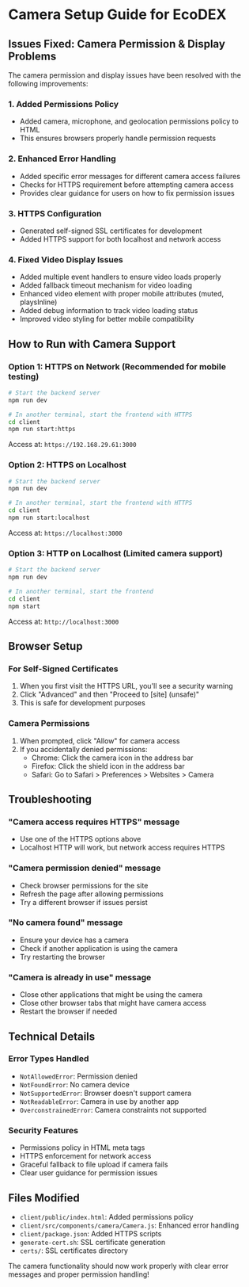 # Camera Setup Guide for EcoDEX

## Issues Fixed: Camera Permission & Display Problems

The camera permission and display issues have been resolved with the following improvements:

### 1. Added Permissions Policy
- Added camera, microphone, and geolocation permissions policy to HTML
- This ensures browsers properly handle permission requests

### 2. Enhanced Error Handling
- Added specific error messages for different camera access failures
- Checks for HTTPS requirement before attempting camera access
- Provides clear guidance for users on how to fix permission issues

### 3. HTTPS Configuration
- Generated self-signed SSL certificates for development
- Added HTTPS support for both localhost and network access

### 4. Fixed Video Display Issues
- Added multiple event handlers to ensure video loads properly
- Added fallback timeout mechanism for video loading
- Enhanced video element with proper mobile attributes (muted, playsInline)
- Added debug information to track video loading status
- Improved video styling for better mobile compatibility

## How to Run with Camera Support

### Option 1: HTTPS on Network (Recommended for mobile testing)
```bash
# Start the backend server
npm run dev

# In another terminal, start the frontend with HTTPS
cd client
npm run start:https
```
Access at: `https://192.168.29.61:3000`

### Option 2: HTTPS on Localhost
```bash
# Start the backend server
npm run dev

# In another terminal, start the frontend with HTTPS
cd client
npm run start:localhost
```
Access at: `https://localhost:3000`

### Option 3: HTTP on Localhost (Limited camera support)
```bash
# Start the backend server
npm run dev

# In another terminal, start the frontend
cd client
npm start
```
Access at: `http://localhost:3000`

## Browser Setup

### For Self-Signed Certificates
1. When you first visit the HTTPS URL, you'll see a security warning
2. Click "Advanced" and then "Proceed to [site] (unsafe)"
3. This is safe for development purposes

### Camera Permissions
1. When prompted, click "Allow" for camera access
2. If you accidentally denied permissions:
   - Chrome: Click the camera icon in the address bar
   - Firefox: Click the shield icon in the address bar
   - Safari: Go to Safari > Preferences > Websites > Camera

## Troubleshooting

### "Camera access requires HTTPS" message
- Use one of the HTTPS options above
- Localhost HTTP will work, but network access requires HTTPS

### "Camera permission denied" message
- Check browser permissions for the site
- Refresh the page after allowing permissions
- Try a different browser if issues persist

### "No camera found" message
- Ensure your device has a camera
- Check if another application is using the camera
- Try restarting the browser

### "Camera is already in use" message
- Close other applications that might be using the camera
- Close other browser tabs that might have camera access
- Restart the browser if needed

## Technical Details

### Error Types Handled
- `NotAllowedError`: Permission denied
- `NotFoundError`: No camera device
- `NotSupportedError`: Browser doesn't support camera
- `NotReadableError`: Camera in use by another app
- `OverconstrainedError`: Camera constraints not supported

### Security Features
- Permissions policy in HTML meta tags
- HTTPS enforcement for network access
- Graceful fallback to file upload if camera fails
- Clear user guidance for permission issues

## Files Modified
- `client/public/index.html`: Added permissions policy
- `client/src/components/camera/Camera.js`: Enhanced error handling
- `client/package.json`: Added HTTPS scripts
- `generate-cert.sh`: SSL certificate generation
- `certs/`: SSL certificates directory

The camera functionality should now work properly with clear error messages and proper permission handling!